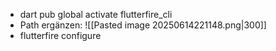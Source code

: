 
-  dart pub global activate flutterfire_cli
- Path ergänzen:
  ![[Pasted image 20250614221148.png|300]]
- flutterfire configure
